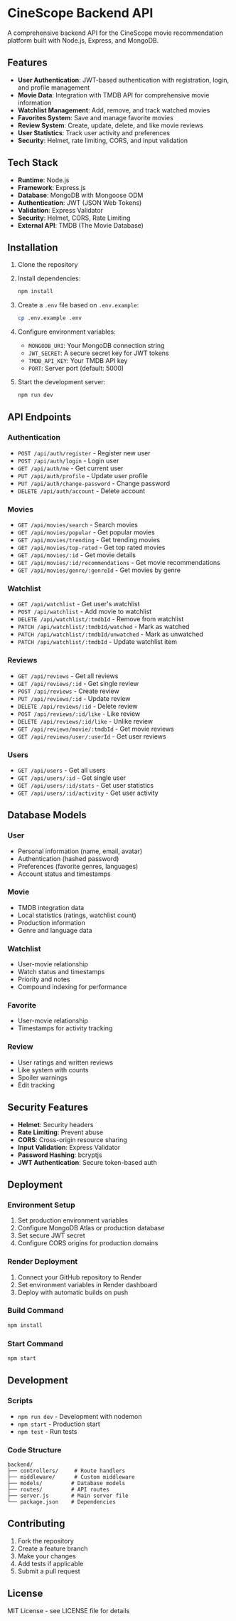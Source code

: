 # CineScope Backend API

A comprehensive backend API for the CineScope movie recommendation platform built with Node.js, Express, and MongoDB.

## Features

- **User Authentication**: JWT-based authentication with registration, login, and profile management
- **Movie Data**: Integration with TMDB API for comprehensive movie information
- **Watchlist Management**: Add, remove, and track watched movies
- **Favorites System**: Save and manage favorite movies
- **Review System**: Create, update, delete, and like movie reviews
- **User Statistics**: Track user activity and preferences
- **Security**: Helmet, rate limiting, CORS, and input validation

## Tech Stack

- **Runtime**: Node.js
- **Framework**: Express.js
- **Database**: MongoDB with Mongoose ODM
- **Authentication**: JWT (JSON Web Tokens)
- **Validation**: Express Validator
- **Security**: Helmet, CORS, Rate Limiting
- **External API**: TMDB (The Movie Database)

## Installation

1. Clone the repository
2. Install dependencies:
   ```bash
   npm install
   ```

3. Create a `.env` file based on `.env.example`:
   ```bash
   cp .env.example .env
   ```

4. Configure environment variables:
   - `MONGODB_URI`: Your MongoDB connection string
   - `JWT_SECRET`: A secure secret key for JWT tokens
   - `TMDB_API_KEY`: Your TMDB API key
   - `PORT`: Server port (default: 5000)

5. Start the development server:
   ```bash
   npm run dev
   ```

## API Endpoints

### Authentication
- `POST /api/auth/register` - Register new user
- `POST /api/auth/login` - Login user
- `GET /api/auth/me` - Get current user
- `PUT /api/auth/profile` - Update user profile
- `PUT /api/auth/change-password` - Change password
- `DELETE /api/auth/account` - Delete account

### Movies
- `GET /api/movies/search` - Search movies
- `GET /api/movies/popular` - Get popular movies
- `GET /api/movies/trending` - Get trending movies
- `GET /api/movies/top-rated` - Get top rated movies
- `GET /api/movies/:id` - Get movie details
- `GET /api/movies/:id/recommendations` - Get movie recommendations
- `GET /api/movies/genre/:genreId` - Get movies by genre

### Watchlist
- `GET /api/watchlist` - Get user's watchlist
- `POST /api/watchlist` - Add movie to watchlist
- `DELETE /api/watchlist/:tmdbId` - Remove from watchlist
- `PATCH /api/watchlist/:tmdbId/watched` - Mark as watched
- `PATCH /api/watchlist/:tmdbId/unwatched` - Mark as unwatched
- `PATCH /api/watchlist/:tmdbId` - Update watchlist item

### Reviews
- `GET /api/reviews` - Get all reviews
- `GET /api/reviews/:id` - Get single review
- `POST /api/reviews` - Create review
- `PUT /api/reviews/:id` - Update review
- `DELETE /api/reviews/:id` - Delete review
- `POST /api/reviews/:id/like` - Like review
- `DELETE /api/reviews/:id/like` - Unlike review
- `GET /api/reviews/movie/:tmdbId` - Get movie reviews
- `GET /api/reviews/user/:userId` - Get user reviews

### Users
- `GET /api/users` - Get all users
- `GET /api/users/:id` - Get single user
- `GET /api/users/:id/stats` - Get user statistics
- `GET /api/users/:id/activity` - Get user activity

## Database Models

### User
- Personal information (name, email, avatar)
- Authentication (hashed password)
- Preferences (favorite genres, languages)
- Account status and timestamps

### Movie
- TMDB integration data
- Local statistics (ratings, watchlist count)
- Production information
- Genre and language data

### Watchlist
- User-movie relationship
- Watch status and timestamps
- Priority and notes
- Compound indexing for performance

### Favorite
- User-movie relationship
- Timestamps for activity tracking

### Review
- User ratings and written reviews
- Like system with counts
- Spoiler warnings
- Edit tracking

## Security Features

- **Helmet**: Security headers
- **Rate Limiting**: Prevent abuse
- **CORS**: Cross-origin resource sharing
- **Input Validation**: Express Validator
- **Password Hashing**: bcryptjs
- **JWT Authentication**: Secure token-based auth

## Deployment

### Environment Setup
1. Set production environment variables
2. Configure MongoDB Atlas or production database
3. Set secure JWT secret
4. Configure CORS origins for production domains

### Render Deployment
1. Connect your GitHub repository to Render
2. Set environment variables in Render dashboard
3. Deploy with automatic builds on push

### Build Command
```bash
npm install
```

### Start Command
```bash
npm start
```

## Development

### Scripts
- `npm run dev` - Development with nodemon
- `npm start` - Production start
- `npm test` - Run tests

### Code Structure
```
backend/
├── controllers/     # Route handlers
├── middleware/      # Custom middleware
├── models/         # Database models
├── routes/         # API routes
├── server.js       # Main server file
└── package.json    # Dependencies
```

## Contributing

1. Fork the repository
2. Create a feature branch
3. Make your changes
4. Add tests if applicable
5. Submit a pull request

## License

MIT License - see LICENSE file for details